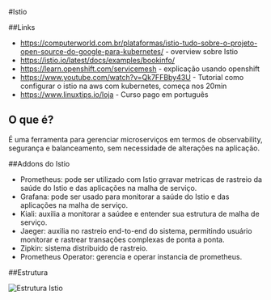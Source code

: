 #Istio

##Links

- https://computerworld.com.br/plataformas/istio-tudo-sobre-o-projeto-open-source-do-google-para-kubernetes/ - overview sobre Istio
- https://istio.io/latest/docs/examples/bookinfo/ 
- https://learn.openshift.com/servicemesh - explicação usando openshift
- https://www.youtube.com/watch?v=Qk7FFBby43U - Tutorial como configurar o istio na aws com kubernetes, começa nos 20min
- https://www.linuxtips.io/loja - Curso pago em português

## O que é?

É uma ferramenta para gerenciar microserviços em termos de observability, segurança e balanceamento, sem necessidade de alterações na aplicação.

##Addons do Istio

- Prometheus: pode ser utilizado com Istio grravar metricas de rastreio da saúde do Istio e das aplicações na malha de serviço.
- Grafana: pode ser usado para monitorar a saúde do Istio e das aplicações na malha de serviço.
- Kiali: auxilia a monitorar a saúdee e entender sua estrutura de malha de serviço.
- Jaeger: auxilia no rastreio end-to-end do sistema, permitindo usuário monitorar e rastrear transações complexas de ponta a ponta. 
- Zipkin: sistema distribuido de rastreio.
- Prometheus Operator: gerencia e operar instancia de prometheus.

##Estrutura

![Estrutura Istio](https://istio.io/latest/docs/examples/bookinfo/withistio.svg)


